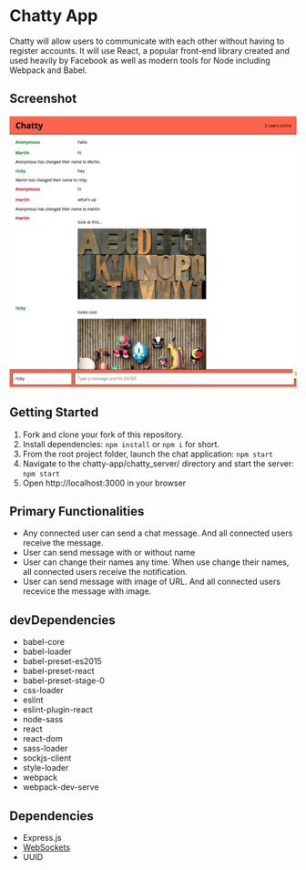 # Chatty App

Chatty will allow users to communicate with each other without having to register accounts. It will use React, a popular front-end library created and used heavily by Facebook as well as modern tools for Node including Webpack and Babel.

## Screenshot

!["Screenshot description"](https://github.com/martincapo/chatty-app/blob/master/docs/chatty-messages.png)


## Getting Started

1. Fork and clone your fork of this repository.
2. Install dependencies: `npm install` or `npm i` for short.
3. From the root project folder, launch the chat application: `npm start`
4. Navigate to the chatty-app/chatty_server/ directory and start the server: `npm start`
5. Open http://localhost:3000 in your browser

## Primary Functionalities

* Any connected user can send a chat message. And all connected users receive the message.
* User can send message with or without name
* User can change their names any time. When use change their names, all connected users receive the notification.
* User can send message with image of URL. And all connected users recevice the message with image.


## devDependencies

* babel-core
* babel-loader
* babel-preset-es2015
* babel-preset-react
* babel-preset-stage-0
* css-loader
* eslint
* eslint-plugin-react
* node-sass
* react
* react-dom
* sass-loader
* sockjs-client
* style-loader
* webpack
* webpack-dev-serve

## Dependencies

* Express.js
* [WebSockets](https://github.com/websockets/ws)
* UUID
